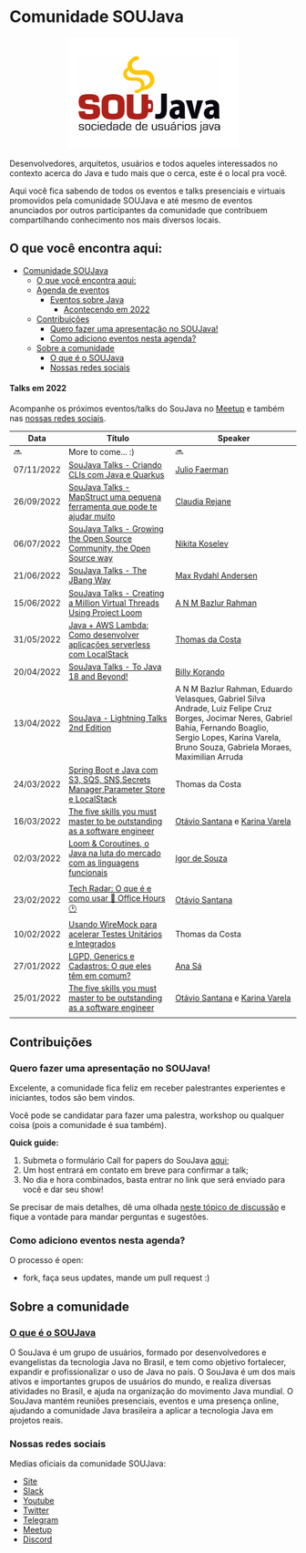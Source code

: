# Comunidade SOUJava

<p align="center">
    <img src="assets/logo/soujava.png" width="300px" alt="SouJava Logo">
</p>

Desenvolvedores, arquitetos, usuários e todos aqueles interessados no contexto acerca do Java e tudo mais que o cerca, este é o local pra você.

Aqui você fica sabendo de todos os eventos e talks presenciais e virtuais promovidos pela comunidade SOUJava e até mesmo de eventos anunciados por outros participantes da comunidade que contribuem compartilhando conhecimento nos mais diversos locais.

## O que você encontra aqui:
- [Comunidade SOUJava](#comunidade-soujava)
  - [O que você encontra aqui:](#o-que-você-encontra-aqui)
  - [Agenda de eventos](#agenda-de-eventos)
    - [Eventos sobre Java](#eventos-sobre-java)
      - [Acontecendo em 2022](#acontecendo-em-2022)
  - [Contribuições](#contribuições)
    - [Quero fazer uma apresentação no SOUJava!](#quero-fazer-uma-apresentação-no-soujava)
    - [Como adiciono eventos nesta agenda?](#como-adiciono-eventos-nesta-agenda)
  - [Sobre a comunidade](#sobre-a-comunidade)
    - [O que é o SOUJava](#o-que-é-o-soujava)
    - [Nossas redes sociais](#nossas-redes-sociais)


#### Talks em 2022

Acompanhe os próximos eventos/talks do SouJava no [Meetup](https://www.meetup.com/soujava/) e também nas [nossas redes sociais](#nossas-redes-sociais).

| Data      | Título        | Speaker |
| ----------- | ----------- | ----------- |
| :soon: | More to come... :)  | :soon: |
|07/11/2022| [SouJava Talks - Criando CLIs com Java e Quarkus](https://www.meetup.com/soujava/events/289574718/)  | [Julio Faerman](https://twitter.com/faermanj) |
|26/09/2022| [SouJava Talks - MapStruct uma pequena ferramenta que pode te ajudar muito](https://www.meetup.com/soujava/events/288727720/)  | [Claudia Rejane](https://www.linkedin.com/in/claudia-rejane-26906879/) |
|06/07/2022| [SouJava Talks - Growing the Open Source Community, the Open Source way](https://www.meetup.com/soujava/events/286857037/)  | [Nikita Koselev](https://twitter.com/NikitaKoselev) |
|21/06/2022| [SouJava Talks - The JBang Way](https://www.meetup.com/SouJava/events/286381801/)  | [Max Rydahl Andersen](https://twitter.com/maxandersen) |
|15/06/2022| [SouJava Talks - Creating a Million Virtual Threads Using Project Loom](https://www.meetup.com/SouJava/events/286013245/)  | [A N M Bazlur Rahman](https://twitter.com/bazlur_rahman) |
|31/05/2022| [Java + AWS Lambda: Como desenvolver aplicações serverless com LocalStack](https://www.meetup.com/SouJava/events/285955559/)  | [Thomas da Costa](https://www.linkedin.com/in/thomasdacosta/) |
|20/04/2022| [SouJava Talks - To Java 18 and Beyond!](https://www.meetup.com/pt-BR/SouJava/events/285164398/)| [Billy Korando](https://twitter.com/BillyKorando)
| 13/04/2022| [SouJava - Lightning Talks 2nd Edition](https://www.meetup.com/pt-BR/SouJava/events/284619852/) | A N M Bazlur Rahman, Eduardo Velasques, Gabriel Silva Andrade, Luiz Felipe Cruz Borges, Jocimar Neres, Gabriel Bahia, Fernando Boaglio, Sergio Lopes, Karina Varela, Bruno Souza, Gabriela Moraes, Maximilian Arruda
|24/03/2022 | [Spring Boot e Java com S3, SQS, SNS,Secrets Manager,Parameter Store e LocalStack](https://www.meetup.com/pt-BR/SouJava/events/284361473/) | Thomas da Costa
| 16/03/2022 | [The five skills you must master to be outstanding as a software engineer](https://www.meetup.com/pt-BR/SouJava/events/284592154/)| [Otávio Santana](https://twitter.com/otaviojava) e [Karina Varela](https://twitter.com/kvarel4)
|02/03/2022 | [Loom & Coroutines, o Java na luta do mercado com as linguagens funcionais](https://www.meetup.com/pt-BR/SouJava/events/284044852/)| [Igor de Souza](https://t.me/igfasouza)
| | |
|23/02/2022 | [Tech Radar: O que é e como usar  🏢 Office Hours 🕑](https://www.meetup.com/pt-BR/SouJava/events/284200543/)| [Otávio Santana](https://twitter.com/otaviojava)
| 10/02/2022 |[Usando WireMock para acelerar Testes Unitários e Integrados](https://www.meetup.com/pt-BR/SouJava/events/283531417/) |  Thomas da Costa
|27/01/2022 | [LGPD, Generics e Cadastros: O que eles têm em comum?](https://www.meetup.com/pt-BR/SouJava/events/283370206/) | [Ana Sá](https://www.linkedin.com/in/anna-s%C3%A1-21449667/)
| 25/01/2022   | [The five skills you must master to be outstanding as a software engineer](https://www.meetup.com/pt-BR/SouJava/events/283467757/) | [Otávio Santana](https://twitter.com/otaviojava) e [Karina Varela](https://twitter.com/kvarel4) |
||| 

## Contribuições

### Quero fazer uma apresentação no SOUJava!

Excelente, a comunidade fica feliz em receber palestrantes experientes e iniciantes, todos são bem vindos.

Você pode se candidatar para fazer uma palestra, workshop ou qualquer coisa (pois a comunidade é sua também).

**Quick guide:**
1. Submeta o formulário Call for papers do SouJava [aqui](https://forms.gle/LXshTYug9KzpkcAc6);
2. Um host entrará em contato em breve para confirmar a talk;
3. No dia e hora combinados, basta entrar no link que será enviado para você e dar seu show!

Se precisar de mais detalhes, dê uma olhada [neste tópico de discussão](https://github.com/soujava/comunidade/discussions/1) e fique a vontade para mandar perguntas e sugestões.

### Como adiciono eventos nesta agenda?

O processo é open: 
- fork, faça seus updates, mande um pull request :)

## Sobre a comunidade

### [O que é o SOUJava](#whatis)

O SouJava é um grupo de usuários, formado por desenvolvedores e evangelistas da tecnologia Java no Brasil, e tem como objetivo fortalecer, expandir e profissionalizar o uso de Java no país. O SouJava é um dos mais ativos e importantes grupos de usuários do mundo, e realiza diversas atividades no Brasil, e ajuda na organização do movimento Java mundial. O SouJava mantém reuniões presenciais, eventos e uma presença online, ajudando a comunidade Java brasileira a aplicar a tecnologia Java em projetos reais.

### Nossas redes sociais

Medias oficiais da comunidade SOUJava:
- [Site](http://SouJava.org.br)
- [Slack](http://javadevbr.herokuapp.com/)
- [Youtube](https://youtube.com/soujava)
- [Twitter](https://twitter.com/soujava)
- [Telegram](https://t.me/soujavabr)
- [Meetup](https://www.meetup.com/pt-BR/SouJava/)
- [Discord](https://discord.gg/eAARnH7yrG)
